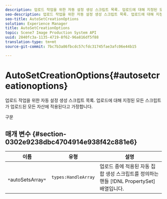 ```yaml
---
description: 업로드 작업을 위한 자동 설정 생성 스크립트 목록. 업로드에 대해 지정된 모든 스크립트가 업로드된 모든 자산에 적용된다고 가정합니다.
seo-description: 업로드 작업을 위한 자동 설정 생성 스크립트 목록. 업로드에 대해 지정된 모든 스크립트가 업로드된 모든 자산에 적용된다고 가정합니다.
seo-title: AutoSetCreationOptions
solution: Experience Manager
title: AutoSetCreationOptions
topic: Scene7 Image Production System API
uuid: 2840fc3a-1135-4719-8f62-96a816df5f88
translation-type: tm+mt
source-git-commit: 7bc7b3a86fbcdc57cfdc31745fae3afc06e44b15

---
```



# AutoSetCreationOptions{#autosetcreationoptions}

업로드 작업을 위한 자동 설정 생성 스크립트 목록. 업로드에 대해 지정된 모든 스크립트가 업로드된 모든 자산에 적용된다고 가정합니다.

구문

## 매개 변수 {#section-0302e9238dbc4704914e938f42c881e6}

| 이름 | 유형 | 설명 |
|---|---|---|
| ` *`autoSetsArray`*` | `types:HandleArray` | 업로드 중에 적용된 자동 집합 생성 스크립트를 정의하는 핸들 [!DNL PropertySet] 배열입니다. |

